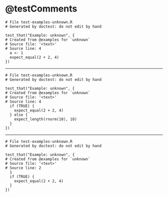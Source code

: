 # @testComments

    
    # File test-examples-unknown.R
    # Generated by doctest: do not edit by hand
    
    test_that("Example: unknown", {
    # Created from @examples for `unknown`
    # Source file: '<text>'
    # Source line: 4
      a <- 1
      expect_equal(2 + 2, 4)
    })
    

---

    
    # File test-examples-unknown.R
    # Generated by doctest: do not edit by hand
    
    test_that("Example: unknown", {
    # Created from @examples for `unknown`
    # Source file: '<text>'
    # Source line: 4
      if (TRUE) {
        expect_equal(2 + 2, 4)
      } else {
        expect_length(rnorm(10), 10)
      }
    })
    

---

    
    # File test-examples-unknown.R
    # Generated by doctest: do not edit by hand
    
    test_that("Example: unknown", {
    # Created from @examples for `unknown`
    # Source file: '<text>'
    # Source line: 2
      1
      if (TRUE) {
        expect_equal(2 + 2, 4)
      }
    })
    

